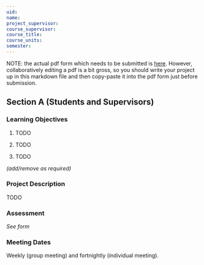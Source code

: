 ```yaml
---
uid: 
name: 
project_supervisor:
course_supervisor:
course_title:
course_units: 
semester:
---
```


NOTE: the actual pdf form which needs to be submitted is
[here](http://courses.cecs.anu.edu.au/courses/CSPROJECTS/Independent_Study_Contract.pdf).
However, collaboratively editing a pdf is a bit gross, so you should write your
project up in this markdown file and then copy-paste it into the pdf form just
before submission.

## Section A (Students and Supervisors)

### Learning Objectives

1. TODO

2. TODO

3. TODO

_(add/remove as required)_

### Project Description

TODO

### Assessment

_See form_

### Meeting Dates

Weekly (group meeting) and fortnightly (individual meeting).
